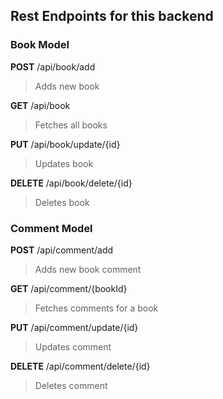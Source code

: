 ## Rest Endpoints for this backend

###  Book Model 

**POST** /api/book/add
> Adds new book

**GET** /api/book
> Fetches all books

**PUT** /api/book/update/{id}
> Updates book

**DELETE** /api/book/delete/{id}
> Deletes book

###  Comment Model 

**POST** /api/comment/add
> Adds new book comment

**GET** /api/comment/{bookId}
> Fetches comments for a book

**PUT** /api/comment/update/{id}
> Updates comment

**DELETE** /api/comment/delete/{id}
> Deletes comment

